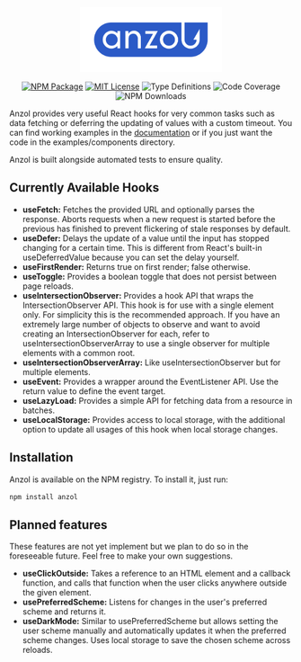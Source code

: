 <div align="center">
  <picture>
    <source media="(prefers-color-scheme: dark)" srcset="assets/anzol_logo_white_clear_zone.svg">
    <source media="(prefers-color-scheme: light)" srcset="assets/anzol_logo_blue_clear_zone.svg">
    <img src="assets/anzol_logo_blue_clear_zone.svg" alt="" width="50%" height="50%">
  </picture>

[![NPM Package](https://img.shields.io/npm/v/anzol?style=flat-square&logo=npm)](https://www.npmjs.com/package/anzol)
[![MIT License](https://img.shields.io/github/license/konstantin-lukas/intl-currency-input?style=flat-square)](https://raw.githubusercontent.com/konstantin-lukas/intl-currency-input/main/LICENSE)
![Type Definitions](https://img.shields.io/npm/types/intl-currency-input?style=flat-square)
![Code Coverage](https://img.shields.io/coverallsCoverage/github/konstantin-lukas/anzol?style=flat-square)
![NPM Downloads](https://img.shields.io/npm/dm/anzol?style=flat-square)
</div>



Anzol provides very useful React hooks for very common tasks such as data fetching
or deferring the updating of values with a custom timeout. You can find working examples in the 
[documentation](https://konstantin-lukas.github.io/anzol/) or if you just want the code in the examples/components 
directory.

Anzol is built alongside automated tests to ensure quality.

## Currently Available Hooks
- <b>useFetch:</b> Fetches the provided URL and optionally parses the response. Aborts requests when a new request is
  started before the previous has finished to prevent flickering of stale responses by default.
- <b>useDefer:</b> Delays the update of a value until the input has stopped changing for a certain time. This is different 
  from React's built-in useDeferredValue because you can set the delay yourself.
- <b>useFirstRender:</b> Returns true on first render; false otherwise.
- <b>useToggle:</b> Provides a boolean toggle that does not persist between page reloads.
- <b>useIntersectionObserver:</b> Provides a hook API that wraps the IntersectionObserver API. This hook is for use with a single element only. For
  simplicity this is the recommended approach. If you have an extremely large number of objects to observe and want
  to avoid creating an IntersectionObserver for each, refer to useIntersectionObserverArray to use a single observer
  for multiple elements with a common root.
- <b>useIntersectionObserverArray:</b> Like useIntersectionObserver but for multiple elements.
- <b>useEvent:</b> Provides a wrapper around the EventListener API. Use the return value to define the event target.
- <b>useLazyLoad:</b> Provides a simple API for fetching data from a resource in batches.
- <b>useLocalStorage:</b> Provides access to local storage, with the additional option to update all usages of this hook
  when local storage changes.

## Installation
Anzol is available on the NPM registry. To install it, just run:
```bash
npm install anzol
```

## Planned features
These features are not yet implement but we plan to do so in the foreseeable future. Feel free to make your own 
suggestions.
- <b>useClickOutside:</b> Takes a reference to an HTML element and a callback function, and calls that function when the 
user clicks anywhere outside the given element.
- <b>usePreferredScheme:</b> Listens for changes in the user's preferred scheme and returns it.
- <b>useDarkMode:</b> Similar to usePreferredScheme but allows setting the user scheme manually and automatically 
updates it when the preferred scheme changes. Uses local storage to save the chosen scheme across reloads.